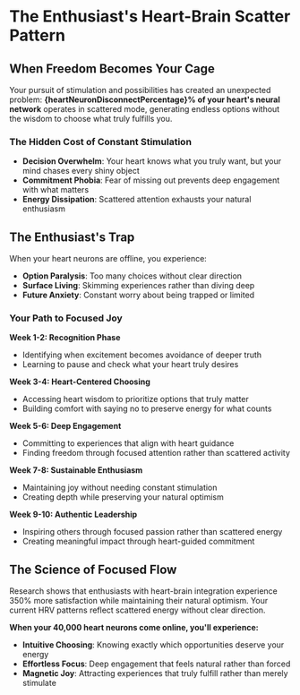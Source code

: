 # The Enthusiast's Heart-Brain Scatter Pattern

## When Freedom Becomes Your Cage

Your pursuit of stimulation and possibilities has created an unexpected problem: **{heartNeuronDisconnectPercentage}% of your heart's neural network** operates in scattered mode, generating endless options without the wisdom to choose what truly fulfills you.

### The Hidden Cost of Constant Stimulation

- **Decision Overwhelm**: Your heart knows what you truly want, but your mind chases every shiny object
- **Commitment Phobia**: Fear of missing out prevents deep engagement with what matters
- **Energy Dissipation**: Scattered attention exhausts your natural enthusiasm

## The Enthusiast's Trap

When your heart neurons are offline, you experience:

- **Option Paralysis**: Too many choices without clear direction
- **Surface Living**: Skimming experiences rather than diving deep
- **Future Anxiety**: Constant worry about being trapped or limited

### Your Path to Focused Joy

**Week 1-2: Recognition Phase**
- Identifying when excitement becomes avoidance of deeper truth
- Learning to pause and check what your heart truly desires

**Week 3-4: Heart-Centered Choosing**
- Accessing heart wisdom to prioritize options that truly matter
- Building comfort with saying no to preserve energy for what counts

**Week 5-6: Deep Engagement**
- Committing to experiences that align with heart guidance
- Finding freedom through focused attention rather than scattered activity

**Week 7-8: Sustainable Enthusiasm**
- Maintaining joy without needing constant stimulation
- Creating depth while preserving your natural optimism

**Week 9-10: Authentic Leadership**
- Inspiring others through focused passion rather than scattered energy
- Creating meaningful impact through heart-guided commitment

## The Science of Focused Flow

Research shows that enthusiasts with heart-brain integration experience 350% more satisfaction while maintaining their natural optimism. Your current HRV patterns reflect scattered energy without clear direction.

**When your 40,000 heart neurons come online, you'll experience:**

- **Intuitive Choosing**: Knowing exactly which opportunities deserve your energy
- **Effortless Focus**: Deep engagement that feels natural rather than forced
- **Magnetic Joy**: Attracting experiences that truly fulfill rather than merely stimulate